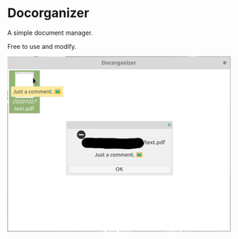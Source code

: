 # Docorganizer
A simple document manager.

Free to use and modify.


![Screenshoot](https://github.com/frank038/Docorganizer/blob/master/screenshot.png)
